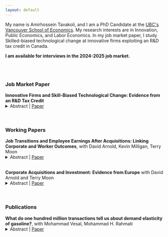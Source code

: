 ```yaml
---
layout: default
---
```


My name is Amirhossein Tavakoli, and I am a PhD Candidate at the [UBC's Vancouver School of Economics](https://economics.ubc.ca/). My research interests are in Innovation, Public Economics, and Labor Economics. In my job market paper, I study Skilled-biased technological change at innovative firms exploiting an R&D tax credit in Canada.<br>
<be>

**I am available for interviews in the 2024-2025 job market.**

<br>
<br>

### Job Market Paper

<p style="margin-bottom:0">
<b>Innovative Firms and Skill-Biased Technological Change: Evidence from an R&D Tax Credit</b> </p>
<details><summary>Abstract | <a href="https://amirhosseintavakoli.github.io/assets/pdfs/tavakoli_jmp.pdf" target="_blank">Paper</a> </summary>
<p style="margin-top:0.5em" align="justify">
Innovative firms contribute to economic growth, create higher-paying jobs, and hire a disproportionately larger share of high-skill workers. I study how innovative firms change their worker composition when they increase their R&D expenditure.</p>
</details>

<br>
<br>

### Working Papers

<p style="margin-bottom:0">
<b>Job Transitions and Employee Earnings After Acquisitions: Linking Corporate and Worker Outcomes</b>, with David Arnold, Kevin Milligan, Terry Moon </p>
<details><summary>Abstract | <a href="https://amirhosseintavakoli.github.io/assets/pdfs/MnA_Canada_draft.pdf" target="_blank">Paper</a> </summary>
<p style="margin-top:0.5em" align="justify">
This paper connects changes in employer characteristics through job transitions to employee earnings following mergers and acquisitions. Using firm balance sheet data linked to individual earnings data in Canada and a matched difference-in-differences design, we find that earnings of workers at target firms decrease after M&As, largely driven by those who move to other firms. Workers leaving targets move to larger and more profitable firms, but experience wage declines potentially due to a loss of firm-specific human capital or backloaded contracts. It appears that losses of match-specific premiums from job transitions primarily explain the post-M&A earnings decline in our setting.
</p>
</details>

<br>

<p style="margin-bottom:0">
<b>Corporate Acquisitions and Investment: Evidence from Europe</b> with David Arnold and Terry Moon </p>
<details><summary>Abstract | <a href="https://amirhosseintavakoli.github.io/assets/pdfs/CAI_draft.pdf" target="_blank">Paper</a></summary>
<p style="margin-top:0.5em" align="justify">
This paper assesses how corporate M&As affect firms’ investment in long-term capital. Using financial data (2009 – 2018) for 10 European countries, we compare firms that went through M&As with similar non-M&A firms before and after the events. We find that acquirers significantly decreased their fixed assets after M&As and that the reduction was not driven by reallocation between merging parties or across different types of assets. Heterogeneity analyses based on industries reveal that the decline in investment was unlikely driven by the market power channel. Instead, acquirers appear to reduce long-term assets and increase debts to finance their acquisitions.
</p>
</details>

<br>
<br>

### Publications

<p style="margin-bottom:0">
<b>What do one hundred million transactions tell us about demand elasticity of gasoline?</b>, with Mohammad Vesal, Mohammad H. Rahmati </p>
<details><summary>Abstract | <a href="https://link.springer.com/article/10.1007/s00181-021-02122-3" target="_blank">Paper</a> </summary>
<p style="margin-top:0.5em" align="justify">
The price elasticity of gasoline demand is a key parameter in evaluating various policies. However, most of the literature uses aggregate data to identify this elasticity. Temporal and spatial aggregation make such elasticity estimates biased. We employ a unique dataset of all gasoline transactions in Iran during a 4-month period around an unexpected exogenous price change to identify that price elasticity. We also identify a significant withholding behaviour by consumers in response to anticipated price changes. The consumers reduce or postpone their purchases when they expect a price decrease. Controlling for date fixed effects would eliminate homogeneous withholding responses. However, heterogeneous responses to this anticipated price change would lead to overestimating price elasticity. After controlling for date, individual, and location fixed effects as well as the withholding behaviour, we estimate a robust significant price elasticity of − 0.085. Aggregation of the same data by week, month, and city yields an estimate of − 0.3, indicating a significant bias in earlier studies.</p>
</details>

<br>

